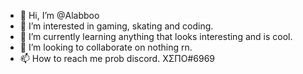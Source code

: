 - 👋 Hi, I’m @Alabboo
- 👀 I’m interested in gaming, skating and coding.
- 🌱 I’m currently learning anything that looks interesting and is cool.
- 💞️ I’m looking to collaborate on nothing rn.
- 📫 How to reach me prob discord. XΣПO#6969

<!---
Alabboo/Alabboo is a ✨ special ✨ repository because its `README.md` (this file) appears on your GitHub profile.
You can click the Preview link to take a look at your changes.
--->
